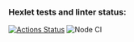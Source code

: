 ### Hexlet tests and linter status:
[![Actions Status](https://github.com/nikochetov/frontend-project-lvl3/workflows/hexlet-check/badge.svg)](https://github.com/nikochetov/frontend-project-lvl3/actions)
![Node CI](https://github.com/nikochetov/frontend-project-lvl3/workflows/Node%20CI/badge.svg)
